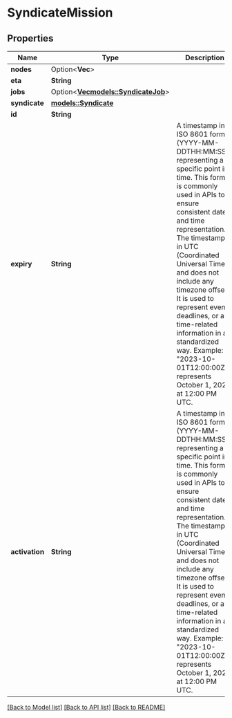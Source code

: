 # SyndicateMission

## Properties

Name | Type | Description | Notes
------------ | ------------- | ------------- | -------------
**nodes** | Option<**Vec<String>**> |  | [optional]
**eta** | **String** |  | 
**jobs** | Option<[**Vec<models::SyndicateJob>**](syndicateJob.md)> |  | [optional]
**syndicate** | [**models::Syndicate**](syndicate.md) |  | 
**id** | **String** |  | 
**expiry** | **String** | A timestamp in ISO 8601 format (YYYY-MM-DDTHH:MM:SSZ) representing a specific point in time. This format is commonly used in APIs to ensure consistent date and time representation. The timestamp is in UTC (Coordinated Universal Time) and does not include any timezone offset. It is used to represent events, deadlines, or any time-related information in a standardized way. Example: \"2023-10-01T12:00:00Z\" represents October 1, 2023, at 12:00 PM UTC.  | 
**activation** | **String** | A timestamp in ISO 8601 format (YYYY-MM-DDTHH:MM:SSZ) representing a specific point in time. This format is commonly used in APIs to ensure consistent date and time representation. The timestamp is in UTC (Coordinated Universal Time) and does not include any timezone offset. It is used to represent events, deadlines, or any time-related information in a standardized way. Example: \"2023-10-01T12:00:00Z\" represents October 1, 2023, at 12:00 PM UTC.  | 

[[Back to Model list]](../README.md#documentation-for-models) [[Back to API list]](../README.md#documentation-for-api-endpoints) [[Back to README]](../README.md)


